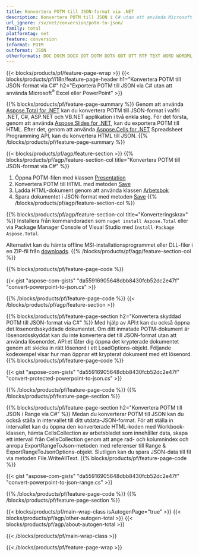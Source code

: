 ```yaml
---
title: Konvertera POTM till JSON-format via .NET
description: Konvertera POTM till JSON i C# utan att använda Microsoft Excel eller Powerpoint
url_ignore: /sv/net/conversion/potm-to-json/
family: total
platformtag: net
feature: conversion
informat: POTM
outformat: JSON
otherformats: DOC DOCM DOCX DOT DOTM DOTX ODT OTT RTF TEXT WORD WORDML
---
```

{{< blocks/products/pf/feature-page-wrap >}}
{{< blocks/products/pf/i18n/feature-page-header h1="Konvertera POTM till JSON-format via C#" h2="Exportera POTM till JSON via C# utan att använda Microsoft<sup>&reg;</sup> Excel eller PowerPoint" >}}

{{% blocks/products/pf/feature-page-summary %}}
Genom att använda [Aspose.Total for .NET](https://products.aspose.com/total/net/) kan du konvertera POTM till JSON-format i valfri .NET, C#, ASP.NET och VB.NET applikation i två enkla steg. För det första, genom att använda [Aspose.Slides for .NET](https://products.aspose.com/slides/net/), kan du exportera POTM till HTML. Efter det, genom att använda [Aspose.Cells for .NET](https://products.aspose.com/cells/net/) Spreadsheet Programming API, kan du konvertera HTML till JSON.
{{% /blocks/products/pf/feature-page-summary  %}}

{{< blocks/products/pf/agp/feature-section >}}
{{% blocks/products/pf/agp/feature-section-col title="Konvertera POTM till JSON-format via C#" %}}
1. Öppna POTM-filen med klassen [Presentation](https://reference.aspose.com/slides/net/aspose.slides/presentation)
2. Konvertera POTM till HTML med metoden [Save](https://reference.aspose.com/slides/net/aspose.slides.presentation/save/methods/5)
3. Ladda HTML-dokument genom att använda klassen [Arbetsbok](https://reference.aspose.com/cells/net/aspose.cells/workbook)
4. Spara dokumentet i JSON-format med metoden [Save](https://reference.aspose.com/cells/net/aspose.cells.workbook/save/methods/4)
{{% /blocks/products/pf/agp/feature-section-col %}}

{{% blocks/products/pf/agp/feature-section-col title="Konverteringskrav" %}}
Installera från kommandoraden som ```nuget install Aspose.Total``` eller via Package Manager Console of Visual Studio med ```Install-Package Aspose.Total```.

Alternativt kan du hämta offline MSI-installationsprogrammet eller DLL-filer i en ZIP-fil från [downloads](https://releases.aspose.comtotal/net).
{{% /blocks/products/pf/agp/feature-section-col %}}

{{% blocks/products/pf/feature-page-code %}}

{{< gist "aspose-com-gists" "da55916905648dbb8430fcb52dc2e47f" "convert-powerpoint-to-json.cs" >}}


{{% /blocks/products/pf/feature-page-code %}}
{{< /blocks/products/pf/agp/feature-section >}}

{{% blocks/products/pf/feature-page-section  h2="Konvertera skyddad POTM till JSON-format via C#" %}}
Med hjälp av API:t kan du också öppna det lösenordsskyddade dokumentet. Om ditt inmatade POTM-dokument är lösenordsskyddat kan du inte konvertera det till JSON-format utan att använda lösenordet. API:et låter dig öppna det krypterade dokumentet genom att skicka in rätt lösenord i ett LoadOptions-objekt. Följande kodexempel visar hur man öppnar ett krypterat dokument med ett lösenord.  
{{% blocks/products/pf/feature-page-code %}}

{{< gist "aspose-com-gists" "da55916905648dbb8430fcb52dc2e47f" "convert-protected-powerpoint-to-json.cs" >}}

{{% /blocks/products/pf/feature-page-code  %}}
{{% /blocks/products/pf/feature-page-section %}}

{{% blocks/products/pf/feature-page-section  h2="Konvertera POTM till JSON i Range via C#" %}}
Medan du konverterar POTM till JSON kan du också ställa in intervallet till ditt utdata-JSON-format. För att ställa in intervallet kan du öppna den konverterade HTML-koden med Workbook-klassen, hämta CellsCollection av arbetsbladet som innehåller data, skapa ett intervall från CellsCollection genom att ange rad- och kolumnindex och anropa ExportRangeToJson-metoden med referenser till Range & ExportRangeToJsonOptions-objekt. Slutligen kan du spara JSON-data till fil via metoden File.WriteAllText. 
{{% blocks/products/pf/feature-page-code %}}

{{< gist "aspose-com-gists" "da55916905648dbb8430fcb52dc2e47f" "convert-powerpoint-to-json-range.cs" >}}

{{% /blocks/products/pf/feature-page-code  %}}
{{% /blocks/products/pf/feature-page-section %}}

{{< blocks/products/pf/main-wrap-class isAutogenPage="true" >}}
{{< blocks/products/pf/agp/other-autogen-total >}}
{{< blocks/products/pf/agp/about-autogen-total >}}

{{< /blocks/products/pf/main-wrap-class >}}

{{< /blocks/products/pf/feature-page-wrap >}}